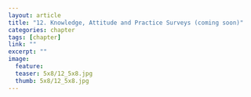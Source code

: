 ```yaml
---
layout: article
title: "12. Knowledge, Attitude and Practice Surveys (coming soon)"
categories: chapter
tags: [chapter]
link: ""
excerpt: ""
image:
  feature: 
  teaser: 5x8/12_5x8.jpg
  thumb: 5x8/12_5x8.jpg
---
```

